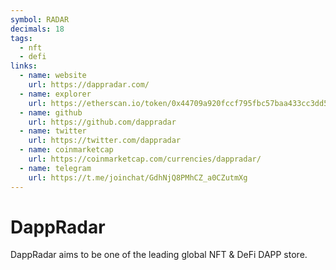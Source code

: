 ```yaml
---
symbol: RADAR
decimals: 18
tags:
  - nft
  - defi
links:
  - name: website
    url: https://dappradar.com/
  - name: explorer
    url: https://etherscan.io/token/0x44709a920fccf795fbc57baa433cc3dd53c44dbe
  - name: github
    url: https://github.com/dappradar
  - name: twitter
    url: https://twitter.com/dappradar
  - name: coinmarketcap
    url: https://coinmarketcap.com/currencies/dappradar/
  - name: telegram
    url: https://t.me/joinchat/GdhNjQ8PMhCZ_a0CZutmXg
---
```


# DappRadar

DappRadar aims to be one of the leading global NFT & DeFi DAPP store.

